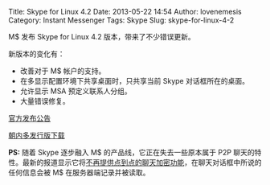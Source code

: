 Title: Skype for Linux 4.2
Date: 2013-05-22 14:54
Author: lovenemesis
Category: Instant Messenger
Tags: Skype
Slug: skype-for-linux-4-2

M$ 发布 Skype for Linux 4.2 版本，带来了不少错误更新。

新版本的变化有：

-   改善对于 M$ 帐户的支持。
-   在多显示配置环境下共享桌面时，只共享当前 Skype 对话框所在的桌面。
-   允许显示 MSA 预定义联系人分组。
-   大量错误修复。

[官方发布公告](http://blogs.skype.com/2013/05/20/skype-for-linux-4-2/#fbid=2e40DuZyp7O)

[朝内多发行版下载](http://skype.tom.com/download/linux.html)

**PS:** 随着 Skype 逐步融入 M$ 的产品线，它正在失去一些原本属于 P2P
聊天的特性。最新的报道显示它将[不再提供点到点的聊天加密功能](http://arstechnica.com/security/2013/05/think-your-skype-messages-get-end-to-end-encryption-think-again/)，在聊天对话框中所说的任何信息会被
M$ 在服务器端记录并被读取。
